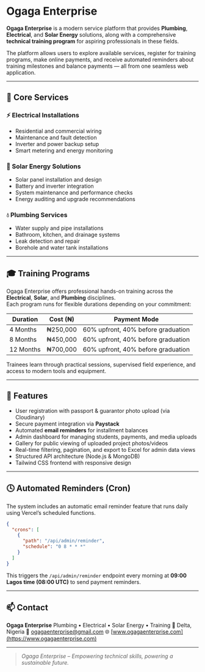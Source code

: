 # Ogaga Enterprise

**Ogaga Enterprise** is a modern service platform that provides **Plumbing**, **Electrical**, and **Solar Energy** solutions, along with a comprehensive **technical training program** for aspiring professionals in these fields.  

The platform allows users to explore available services, register for training programs, make online payments, and receive automated reminders about training milestones and balance payments — all from one seamless web application.

---

## 🔧 Core Services

### ⚡ Electrical Installations
- Residential and commercial wiring
- Maintenance and fault detection
- Inverter and power backup setup
- Smart metering and energy monitoring

### 🔆 Solar Energy Solutions
- Solar panel installation and design
- Battery and inverter integration
- System maintenance and performance checks
- Energy auditing and upgrade recommendations

### 💧 Plumbing Services
- Water supply and pipe installations
- Bathroom, kitchen, and drainage systems
- Leak detection and repair
- Borehole and water tank installations

---

## 🎓 Training Programs

Ogaga Enterprise offers professional hands-on training across the **Electrical**, **Solar**, and **Plumbing** disciplines.  
Each program runs for flexible durations depending on your commitment:

| Duration | Cost (₦) | Payment Mode |
|-----------|-----------|--------------|
| 4 Months  | ₦250,000 | 60% upfront, 40% before graduation |
| 8 Months  | ₦450,000 | 60% upfront, 40% before graduation |
| 12 Months | ₦700,000 | 60% upfront, 40% before graduation |

Trainees learn through practical sessions, supervised field experience, and access to modern tools and equipment.

---

## 🧰 Features

- User registration with passport & guarantor photo upload (via Cloudinary)  
- Secure payment integration via **Paystack**  
- Automated **email reminders** for installment balances  
- Admin dashboard for managing students, payments, and media uploads  
- Gallery for public viewing of uploaded project photos/videos  
- Real-time filtering, pagination, and export to Excel for admin data views  
- Structured API architecture (Node.js & MongoDB)  
- Tailwind CSS frontend with responsive design

---

## 🕓 Automated Reminders (Cron)

The system includes an automatic email reminder feature that runs daily using Vercel’s scheduled functions.

```json
{
  "crons": [
    {
      "path": "/api/admin/reminder",
      "schedule": "0 8 * * *"
    }
  ]
}
````

This triggers the `/api/admin/reminder` endpoint every morning at **09:00 Lagos time (08:00 UTC)** to send payment reminders.

---

## 📫 Contact

**Ogaga Enterprise**
Plumbing • Electrical • Solar Energy • Training
📍 Delta, Nigeria
📧 [ogagaenterprise@gmail.com](mailto:support@ogagaenterprise.com)
🌐 [www.ogagaenterprise.com](https://www.ogagaenterprise.com)

---

> *Ogaga Enterprise – Empowering technical skills, powering a sustainable future.*

